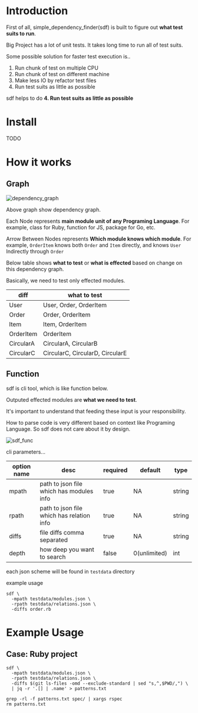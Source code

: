 # Introduction

First of all, simple_dependency_finder(sdf) is built to figure out **what test suits to run**.

Big Project has a lot of unit tests. It takes long time to run all of test suits.

Some possible solution for faster test execution is..

1. Run chunk of test on multiple CPU
2. Run chunk of test on different machine
3. Make less IO by refactor test files
4. Run test suits as little as possible

sdf helps to do **4. Run test suits as little as possible**

# Install

TODO

# How it works

## Graph
![dependency_graph](https://user-images.githubusercontent.com/11783802/60318268-58387e00-99ad-11e9-8103-ac2becd76393.png)


Above graph show dependency graph.

Each Node represents **main module unit of any Programing Language**. For example, class for Ruby, function for JS, package for Go, etc.

Arrow Between Nodes represents **Which module knows which module**.
For example, `OrderItem` knows both `Order` and `Item` directly, and knows `User` Indirectly through `Order`

Below table shows **what to test** or **what is effected** based on change on this dependency graph.

Basically, we need to test only effected modules.

|diff|what to test|
|----|------------|
|User|User, Order, OrderItem|
|Order|Order, OrderItem|
|Item|Item, OrderItem|
|OrderItem|OrderItem|
|CircularA|CircularA, CircularB|
|CircularC|CircularC, CircularD, CircularE|

## Function

sdf is cli tool, which is like function below.

Outputed effected modules are **what we need to test**.

It's important to understand that feeding these input is your responsibility.

How to parse code is very different based on context like Programing Language.
So sdf does not care about it by design.

![sdf_func](https://user-images.githubusercontent.com/11783802/60318569-92eee600-99ae-11e9-9090-bb9cb54a72fa.png)

cli parameters...

|option name|desc|required|default|type|
|-----------|----|--------|-------|----|
|mpath|path to json file which has modules info|true|NA|string|
|rpath|path to json file which has relation info|true|NA|string|
|diffs|file diffs comma separated|true|NA|string|
|depth|how deep you want to search|false|0(unlimited)|int|

each json scheme will be found in `testdata` directory

example usage

``` shell
sdf \
  -mpath testdata/modules.json \
  -rpath testdata/relations.json \
  -diffs order.rb
```

# Example Usage

## Case: Ruby project

```
sdf \
  -mpath testdata/modules.json \
  -rpath testdata/relations.json \
  -diffs $(git ls-files -omd --exclude-standard | sed "s,^,$PWD/,") \
  | jq -r '.[] | .name' > patterns.txt

grep -rl -f patterns.txt spec/ | xargs rspec
rm patterns.txt
```
